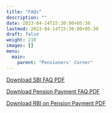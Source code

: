 ```yaml
---
title: "FAQs"
description: ""
date: 2023-04-14T15:30:00+05:30
lastmod: 2023-04-14T15:30:00+05:30
draft: false
weight: 210
images: []
menu:
  main:
    parent: "Pensioners' Corner"
---
```


[Download SBI FAQ PDF](/pdf/pension/20.%20A.%20%20%20FAQs%20SBI%20Pension%20Related.pdf)

[Download Pension Payment FAQ PDF](/pdf/pension/20.%20B.%20%20%20FAQs%20on%20Pension%20Payment.pdf)

[Download RBI on Pension Payment PDF](/pdf/pension/20.C.%20%20%20RBI%20on%20Pension%20Payments%20by%20Agency%20Banks.pdf)
